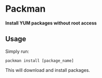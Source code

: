 # Packman
**Install YUM packages without root access**

## Usage

Simply run:

    packman install [package_name]

This will download and install packages.
